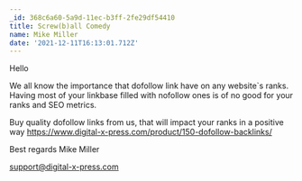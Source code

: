 ```yaml
---
_id: 368c6a60-5a9d-11ec-b3ff-2fe29df54410
title: Screw(b)all Comedy
name: Mike Miller
date: '2021-12-11T16:13:01.712Z'
---
```

Hello 
 
We all know the importance that dofollow link have on any website`s ranks. 
Having most of your linkbase filled with nofollow ones is of no good for your ranks and SEO metrics. 
 
Buy quality dofollow links from us, that will impact your ranks in a positive way 
https://www.digital-x-press.com/product/150-dofollow-backlinks/ 
 
Best regards 
Mike Miller
 
support@digital-x-press.com
